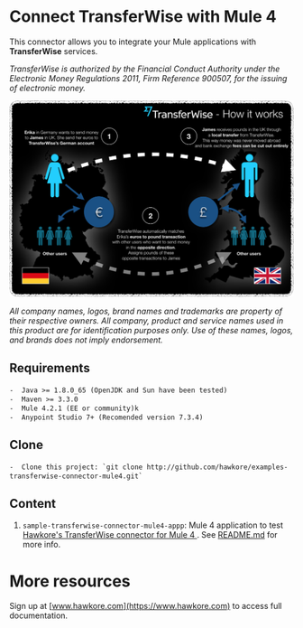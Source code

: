 # Connect TransferWise with Mule 4

This connector allows you to integrate your Mule applications with **TransferWise** services. 

_TransferWise is authorized by the Financial Conduct Authority under the Electronic Money Regulations 2011, Firm Reference 900507, for the issuing of electronic money._

![howitworks](assets/how-it-works.png)

*All company names, logos, brand names and trademarks are property of their respective owners. All company, product and service names used in this product are for identification purposes only. Use of these names, logos, and brands does not imply endorsement.*

## Requirements

	-  Java >= 1.8.0_65 (OpenJDK and Sun have been tested)
	-  Maven >= 3.3.0
	-  Mule 4.2.1 (EE or community)k
	-  Anypoint Studio 7+ (Recomended version 7.3.4)

## Clone

	-  Clone this project: `git clone http://github.com/hawkore/examples-transferwise-connector-mule4.git`

## Content

1. `sample-transferwise-connector-mule4-appp`: Mule 4 application to test [Hawkore's TransferWise connector for Mule 4
](https://docs.hawkore.com/private/transferwise-connector-mule4/). See [README.md](sample-transferwise-connector-mule4-app/README.md) for more info.


# More resources

Sign up at [www.hawkore.com](https://www.hawkore.com) to access full documentation.
